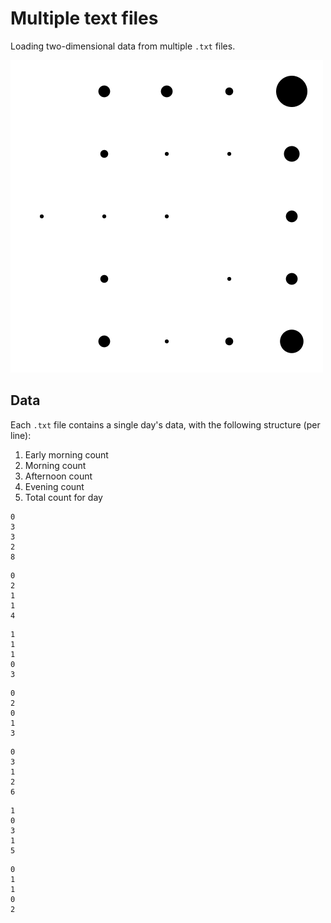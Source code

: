 Multiple text files
=====================

Loading two-dimensional data from multiple `.txt` files.

![screenshot](sketch.png)

Data
----

Each `.txt` file contains a single day's data, with the following structure (per line):

1. Early morning count
2. Morning count
3. Afternoon count
4. Evening count
5. Total count for day

```
0
3
3
2
8
```

```
0
2
1
1
4
```

```
1
1
1
0
3
```

```
0
2
0
1
3
```

```
0
3
1
2
6
```

```
1
0
3
1
5
```

```
0
1
1
0
2
```

